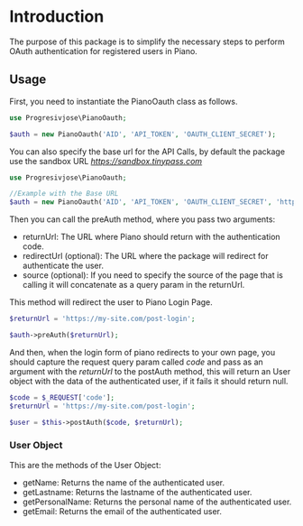 # Introduction

The purpose of this package is to simplify the necessary steps to perform OAuth authentication for registered users in Piano.

## Usage

First, you need to instantiate the PianoOauth class as follows.


```php
use Progresivjose\PianoOauth;

$auth = new PianoOauth('AID', 'API_TOKEN', 'OAUTH_CLIENT_SECRET');
```

You can also specify the base url for the API Calls, by default the package use the sandbox URL *https://sandbox.tinypass.com*

```php
use Progresivjose\PianoOauth;

//Example with the Base URL
$auth = new PianoOauth('AID', 'API_TOKEN', 'OAUTH_CLIENT_SECRET', 'http://api.tinypass.io');
```

Then you can call the preAuth method, where you pass two arguments:

- returnUrl: The URL where Piano should return with the authentication code.
- redirectUrl (optional): The URL where the package will redirect for authenticate the user.
- source (optional): If you need to specify the source of the page that is calling it will concatenate as a query param in the returnUrl.

This method will redirect the user to Piano Login Page.

```php
$returnUrl = 'https://my-site.com/post-login';

$auth->preAuth($returnUrl);
```

And then, when the login form of piano redirects to your own page, you should capture the request query param called *code* and pass as an argument with the *returnUrl* to the postAuth method, this will return an User object with the data of the authenticated user, if it fails it should return null.

```php
$code = $_REQUEST['code'];
$returnUrl = 'https://my-site.com/post-login';

$user = $this->postAuth($code, $returnUrl);
```

### User Object

This are the methods of the User Object:

- getName: Returns the name of the authenticated user.
- getLastname: Returns the lastname of the authenticated user.
- getPersonalName: Returns the personal name of the authenticated user.
- getEmail: Returns the email of the authenticated user.
